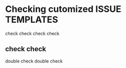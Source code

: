 #  Checking cutomized ISSUE TEMPLATES

check check check check

## check check

double check double check

